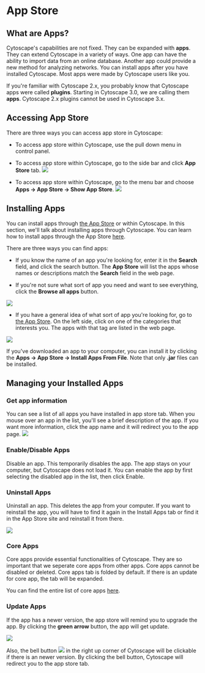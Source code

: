<a id="app_Store"> </a>
# App Store

<a id="what_are_apps"> </a>
## What are Apps?

Cytoscape's capabilities are not fixed. They can be expanded with
**apps**. They can extend Cytoscape in a variety of ways. One app can
have the ability to import data from an online database. Another app
could provide a new method for analyzing networks. You can install apps
after you have installed Cytoscape. Most apps were made by Cytoscape
users like you.

If you're familiar with Cytoscape 2.x, you probably know that Cytoscape
apps were called **plugins**. Starting in Cytoscape 3.0, we are calling
them **apps**. Cytoscape 2.x plugins cannot be used in Cytoscape 3.x.

<a id="accessing_apps"> </a>
## Accessing App Store
There are three ways you can access app store in Cytoscape:
- To access app store within Cytoscape, use the pull down menu in control panel.
  
- To access app store within Cytoscape, go to the side bar and click **App Store** tab.
![](_static/images/AppStore/gui.png)

- To access app store within Cytoscape, go to the menu bar and choose **Apps →
  App Store → Show App Store**.
![](_static/images/AppStore/menu.png)

<a id="installing_apps"> </a>
## Installing Apps

You can install apps through [the App Store](http://apps.cytoscape.org)
or within Cytoscape. In this section, we'll talk about installing apps
through Cytoscape. You can learn how to install apps through the App
Store [here](http://apps.cytoscape.org/help/getstarted_app_install).

There are three ways you can find apps:

-   If you know the name of an app you're looking for, enter it in the
    **Search** field, and click the search button. The **App Store** will list the apps whose names or
    descriptions match the **Search** field in the web page.

-   If you're not sure what sort of app you need and want to see everything,
    click the **Browse all apps** button. 
    
![](_static/images/AppStore/search.png)

-   If you have a general idea of what sort of app you're looking for,
    go to [the App Store](http://apps.cytoscape.org). On the left side, click on one of the
    categories that interests you. The apps with that tag are listed in the
    web page.
    
![](_static/images/AppStore/category.png)

If you've downloaded an app to your computer, you can install it by
clicking the  **Apps →
App Store → Install Apps From File**. Note that only **.jar** files can be installed.

<a id="managing_your_installed_apps"> </a>
## Managing your Installed Apps
### Get app information
You can see a list of all apps you have installed in app store tab. When you mouse over an app in the list, you'll see a brief description of the app.
If you want more information, click the app name and it will redirect you to the app page.
![](_static/images/AppStore/tooltip.png) 

### Enable/Disable Apps
Disable an app. This temporarily disables the app. The app stays on your computer, but Cytoscape does not load it. You can enable the app by first selecting the disabled app in the list, then click Enable.

### Uninstall Apps
Uninstall an app. This deletes the app from your computer. If you want to reinstall the app, you will have to find it again in the Install Apps tab or find it in the App Store site and reinstall it from there.

![](_static/images/AppStore/core.png) 

### Core Apps
Core apps provide essential functionalities of Cytoscape. They are so important that we seperate core apps from other apps. Core apps cannot be disabled or deleted. Core apps tab is folded by default. If there is an update for core app, the tab will be expanded.

You can find the entire list of core apps [here](https://github.com/cytoscape/cytoscape#new-from-330-core-apps).

### Update Apps
If the app has a newer version, the app store will remind you to upgrade the app. By clicking the **green arrow** button, the app will get update.

![](_static/images/AppStore/update.png) 

Also, the bell button ![](_static/images/AppStore/bell.png) in the right up corner of Cytoscape will be clickable if there is an newer version. By clicking the bell button, Cytoscape will redirect you to the app store tab.

